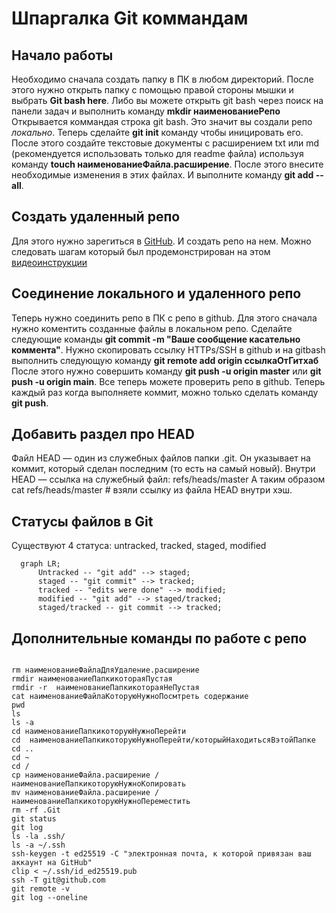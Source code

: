 # Шпаргалка Git коммандам

## Начало работы
Необходимо сначала создать папку в ПК в любом директорий. После этого нужно открыть папку с помощью правой стороны мышки и выбрать **Git bash here**. Либо вы можете открыть git bash через поиск на панели задач и выполнить команду **mkdir наименованиеРепо**
Открывается коммандая строка git bash. Это значит вы создали репо _локально_. Теперь сделайте **git init** команду чтобы иницировать его. После этого
создайте текстовые документы с расширением txt или md (рекомендуется использовать только для readme файла) используя команду **touch наименованиеФайла.расширение**. После этого внесите необходимые изменения в этих файлах.
И выполните команду **git add --all**. 


## Создать удаленный репо

Для этого нужно зарегиться в [GitHub](www.github.com). И создать репо на нем. Можно следовать шагам который был продемонстрирован на этом [видеоинструкции](https://www.youtube.com/watch?v=u-_uGO95xco)

## Соединение локального и удаленного репо
Теперь нужно соединить репо в ПК с репо в github. Для этого сначала нужно коментить созданные файлы в локальном репо. Сделайте следующие команды **git commit -m "Ваше сообщение касательно коммента"**.
Нужно скопировать ссылку HTTPs/SSH в github и на gitbash выполнить следующую команду **git remote add origin ссылкаОтГитхаб**  После этого нужно совершить команду **git push -u origin master** или **git push -u origin main**. Все теперь можете проверить репо в github. Теперь каждый раз когда выполняете коммит, можно только сделать команду **git push**.

## Добавить раздел про HEAD
Файл HEAD — один из служебных файлов папки .git. Он указывает на коммит, который сделан последним (то есть на самый новый). Внутри HEAD — ссылка на служебный файл: refs/heads/master
А таким образом cat refs/heads/master # взяли ссылку из файла HEAD внутри хэш.

## Статусы файлов в Git
Существуют 4 статуса: untracked, tracked, staged, modified

```mermaid
  graph LR;
      Untracked -- "git add" --> staged;
      staged -- "git commit" --> tracked;
	  tracked -- "edits were done" --> modified;
	  modified -- "git add" --> staged/tracked;
	  staged/tracked -- git commit --> tracked;
```


## Дополнительные команды по работе с репо

```

rm наименованиеФайлаДляУдаление.расширение
rmdir наименованиеПапкикотораяПустая
rmdir -r  наименованиеПапкикотораяНеПустая
cat наименованиеФайлаКоторуюНужноПосмтреть содержание
pwd
ls
ls -a
cd наименованиеПапкикоторуюНужноПерейти
cd  наименованиеПапкикоторуюНужноПерейти/которыйНаходитьсяВэтойПапке
cd ..
cd ~
cd /
cp наименованиеФайла.расширение /наименованиеПапкикоторуюНужноКопировать
mv наименованиеФайла.расширение /наименованиеПапкикоторуюНужноПереместить
rm -rf .Git
git status
git log
ls -la .ssh/
ls -a ~/.ssh 
ssh-keygen -t ed25519 -C "электронная почта, к которой привязан ваш аккаунт на GitHub"
clip < ~/.ssh/id_ed25519.pub 
ssh -T git@github.com
git remote -v
git log --oneline

```


